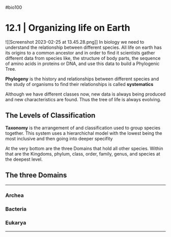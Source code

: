 #bio100 

# 12.1 | Organizing life on Earth
![[Screenshot 2023-02-25 at 13.45.28.png]]
In biology we need to understand the relationship between different species. All life on earth has its origins to a common ancestor and in order to find it scientists gather different data from species like, the structure of body parts, the sequence of amino acids in proteins or DNA, and use this data to build a Phylogenic Tree. 

**Phylogeny** is the history and relationships between different species and the study of organisms to find their relationships is called **systematics**

Although we have different classes now, new data is always being produced and new characteristics are found. Thus the tree of life is always evolving.

## The Levels of Classification
**Taxonomy** is the arrangement of and classification used to group species together. This system uses a hierarchichal model with the lowest being the most inclusive and then going into deeper specifity 

At the very bottom are the three Domains that hold all other species. Within that are the Kingdoms, phylum, class, order, family, genus, and species at the deepest level.

## The three Domains
***
### Archea
### Bacteria 
### Eukarya
*** 




